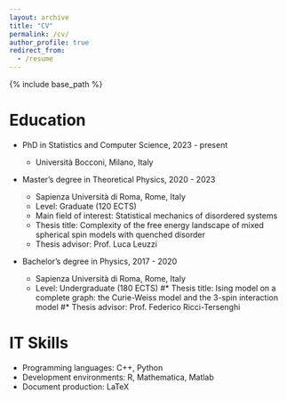 ```yaml
---
layout: archive
title: "CV"
permalink: /cv/
author_profile: true
redirect_from:
  - /resume
---
```


{% include base_path %}

Education
======
* PhD in Statistics and Computer Science, 2023 - present
  * Università Bocconi, Milano, Italy

* Master’s degree in Theoretical Physics, 2020 - 2023
  * Sapienza Università di Roma, Rome, Italy 
  * Level: Graduate (120 ECTS)
  * Main field of interest: Statistical mechanics of disordered systems
  * Thesis title: Complexity of the free energy landscape of mixed spherical spin models with quenched disorder
  * Thesis advisor: Prof. Luca Leuzzi

* Bachelor’s degree in Physics, 2017 - 2020
  * Sapienza Università di Roma, Rome, Italy 
  * Level: Undergraduate (180 ECTS)
  #* Thesis title: Ising model on a complete graph: the Curie-Weiss model and the 3-spin interaction model
  #* Thesis advisor: Prof. Federico Ricci-Tersenghi

  
IT Skills
======
* Programming languages: C++, Python
* Development environments: R, Mathematica, Matlab
* Document production: LaTeX

